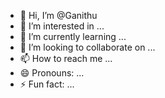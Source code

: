 - 👋 Hi, I’m @Ganithu
- 👀 I’m interested in ...
- 🌱 I’m currently learning ...
- 💞️ I’m looking to collaborate on ...
- 📫 How to reach me ...
- 😄 Pronouns: ...
- ⚡ Fun fact: ...

<!---
Ganithu/Ganithu is a ✨ special ✨ repository because its `README.md` (this file) appears on your GitHub profile.
You can click the Preview link to take a look at your changes.
--->
